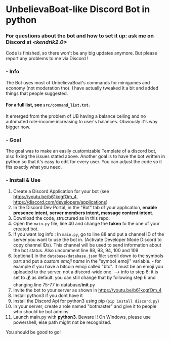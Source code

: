 # **UnbelievaBoat-like Discord Bot in python**
### For questions about the bot and how to set it up: ask me on Discord at *<kendrik2.0>*

Code is finished, so there won't be any big updates anymore.
But please report any problems to me via Discord !

### - Info
The Bot uses most of UnbelievaBoat's commands for minigames and economy (not moderation tho).
I have actually tweaked it a bit and added things that people suggested. 
#### For a full list, see `src/command_list.txt`.
It emerged from the problem of UB having a balance ceiling and no automated role-income increasing to user's balances.
Obviously it's way bigger now.

### - Goal
The goal was to make an easily customizable Template of a discord bot, also fixing the issues stated above.
Another goal is to have the bot written in python so that it's easy to edit for every user. You can adjust the code so it fits exactly what you need.

### - Install & Use
1. Create a Discord Application for your bot (see https://youtu.be/b61kcgfOm_4, https://discord.com/developers/applications)
2. In the Discord Dev Portal, in the "Bot" tab of your application, **enable presence intent, server members intent, message content intent**.
3. Download the code, structured as in this repo.
4. Open the `main.py` file, line 40 and change the **token** to the one of your created bot.
5. If you want log info : In `main.py`, go to line 88 and put a channel ID of the server you want to use the bot in. (Activate Developer Mode Discord to copy channel IDs). This channel will be used to send information about the bot status. Also uncomment line 88, 93, 94, 100 and 109
6. [optional] In the `database/database.json` file: scroll down to the symbols part and put a *custom emoji name* in the "symbol_emoji" variable. - for example if you have a bitcoin emoji called "btc". It must be an emoji you uploaded to the server, not a discord-wide one.
    --> info to step 6: it is set to 💰 as default. you can still change that by following step 6 and changing line 75-77 in database/__init__.py
7. Invite the bot to your server as shown in https://youtu.be/b61kcgfOm_4
8. Install python3 if you dont have it
9. Install the Discord Api for python3 using pip (`pip install discord.py`)
10. In your server, create a role named "botmaster" and give it to people who should be bot admins.
11. Launch main.py with **python3**. Beware !! On Windows, please use powershell, else path might not be recognized.

You should be good to go!
